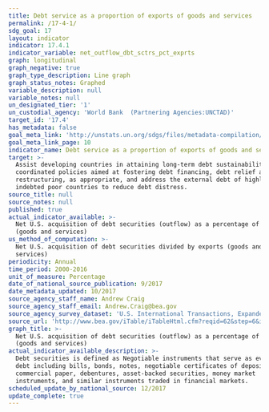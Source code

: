```yaml
---
title: Debt service as a proportion of exports of goods and services
permalink: /17-4-1/
sdg_goal: 17
layout: indicator
indicator: 17.4.1
indicator_variable: net_outflow_dbt_sctrs_pct_exprts
graph: longitudinal
graph_negative: true
graph_type_description: Line graph
graph_status_notes: Graphed
variable_description: null
variable_notes: null
un_designated_tier: '1'
un_custodial_agency: 'World Bank  (Partnering Agencies:UNCTAD)'
target_id: '17.4'
has_metadata: false
goal_meta_link: 'http://unstats.un.org/sdgs/files/metadata-compilation/Metadata-Goal-17.pdf'
goal_meta_link_page: 10
indicator_name: Debt service as a proportion of exports of goods and services
target: >-
  Assist developing countries in attaining long-term debt sustainability through
  coordinated policies aimed at fostering debt financing, debt relief and debt
  restructuring, as appropriate, and address the external debt of highly
  indebted poor countries to reduce debt distress.
source_title: null
source_notes: null
published: true
actual_indicator_available: >-
  Net U.S. acquisition of debt securities (outflow) as a percentage of exports
  (goods and services)
us_method_of_computation: >-
  Net U.S. acquisition of debt securities divided by exports (goods and
  services)
periodicity: Annual
time_period: 2000-2016
unit_of_measure: Percentage
date_of_national_source_publication: 9/2017
date_metadata_updated: 10/2017
source_agency_staff_name: Andrew Craig
source_agency_staff_email: Andrew.Craig@bea.gov
source_agency_survey_dataset: 'U.S. International Transactions, Expanded Detail'
source_url: 'http://www.bea.gov/iTable/iTableHtml.cfm?reqid=62&step=6&isuri=1&6210=1&6200=2'
graph_title: >-
  Net U.S. acquisition of debt securities (outflow) as a percentage of exports
  (goods and services)
actual_indicator_available_description: >-
  Debt securities is defined as Negotiable instruments that serve as evidence of
  debt including bills, bonds, notes, negotiable certificates of deposit,
  commercial paper, debentures, asset-backed securities, money market
  instruments, and similar instruments traded in financial markets.
scheduled_update_by_national_source: 12/2017
update_complete: true
---
```

